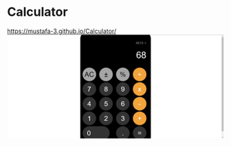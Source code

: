 # Calculator

https://mustafa-3.github.io/Calculator/
![](https://github.com/mustafa-3/Calculator/blob/master/images/Preview-calc.png)
